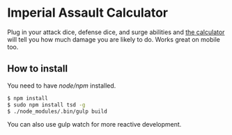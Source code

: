 # Imperial Assault Calculator

Plug in your attack dice, defense dice, and surge abilities and [the calculator](http://mattyellen.github.io/imperial-assault-calculator/) will tell you how much damage you are likely to do.  Works great on mobile too.


## How to install

You need to have *node/npm* installed.
```bash
$ npm install
$ sudo npm install tsd -g
$ ./node_modules/.bin/gulp build
````
You can also use gulp watch for more reactive development.
